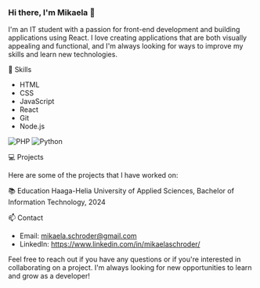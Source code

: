 ### Hi there, I'm Mikaela 👋

I'm an IT student with a passion for front-end development and building applications using React. 
I love creating applications that are both visually appealing and functional, and I'm always looking for ways to improve my skills and learn new technologies.

 🚀 Skills
-  HTML
-  CSS
-  JavaScript
-  React
-  Git
-  Node.js

![PHP](https://img.shields.io/badge/php-%23777BB4.svg?style=for-the-badge&logo=php&logoColor=white) 
![Python](https://img.shields.io/badge/python-3670A0?style=for-the-badge&logo=python&logoColor=ffdd54)

 💻 Projects

Here are some of the projects that I have worked on:



 📚 Education
Haaga-Helia University of Applied Sciences, Bachelor of Information Technology, 2024

 📫 Contact
- Email: mikaela.schroder@gmail.com
- LinkedIn: https://www.linkedin.com/in/mikaelaschroder/

Feel free to reach out if you have any questions or if you're interested in collaborating on a project. I'm always looking for new opportunities to learn and grow as a developer!




<!--
**mikaelasch/mikaelasch** is a ✨ _special_ ✨ repository because its `README.md` (this file) appears on your GitHub profile.

Here are some ideas to get you started:

- 🔭 I’m currently working on ...
- 🌱 I’m currently learning ...
- 👯 I’m looking to collaborate on ...
- 🤔 I’m looking for help with ...
- 💬 Ask me about ...
- 📫 How to reach me: ...
- 😄 Pronouns: ...
- ⚡ Fun fact: ...
-->
